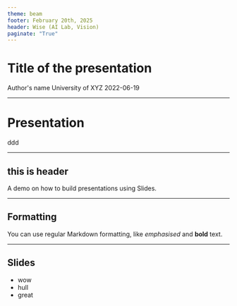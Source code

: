 ```yaml
---
theme: beam
footer: February 20th, 2025
header: Wise (AI Lab, Vision)
paginate: "True"
---
```

<!-- _class: title -->
# Title of the presentation
Author's name
University of XYZ
2022-06-19

---

# Presentation
ddd

---

## this is header

A demo on how to build presentations using Slides.

---

## Formatting

You can use regular Markdown formatting, like *emphasised* and **bold** text.

---

## Slides
- wow
- hull
- great